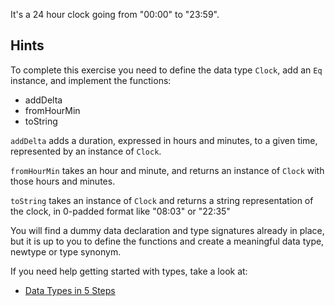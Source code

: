 It's a 24 hour clock going from "00:00" to "23:59".

## Hints

To complete this exercise you need to define the data type `Clock`,
add an `Eq` instance, and implement the functions:

- addDelta
- fromHourMin
- toString

`addDelta` adds a duration, expressed in hours and minutes, to a given time,
represented by an instance of `Clock`.

`fromHourMin` takes an hour and minute, and returns an instance of `Clock` with 
those hours and minutes.

`toString` takes an instance of `Clock` and returns a string representation 
of the clock, in 0-padded format like "08:03" or "22:35"

You will find a dummy data declaration and type signatures already in place,
but it is up to you to define the functions and create a meaningful data type,
newtype or type synonym.

If you need help getting started with types, take a look at:
- [Data Types in 5 Steps][types]

[types]: https://mmhaskell.com/blog/2017/12/24/haskell-data-types-in-5-steps
